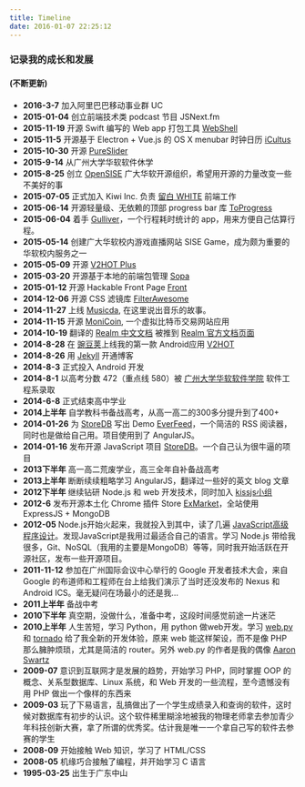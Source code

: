 ```yaml
---
title: Timeline
date: 2016-01-07 22:25:12
---
```

### 记录我的成长和发展

#### (不断更新)

*   **2016-3-7** 加入阿里巴巴移动事业群 UC
*   **2015-01-04** 创立前端技术类 podcast 节目 JSNext.fm 
*   **2015-11-19** 开源 Swift 编写的 Web app 打包工具 [WebShell](http://djyde.github.io/WebShell/)
*   **2015-11-5** 开源基于 Electron + Vue.js 的 OS X menubar 时钟日历 [iCultus](https://github.com/djyde/iCultus)
*   **2015-10-30** 开源 [PureSlider](https://github.com/djyde/PureSlider/)
*   **2015-9-14** 从广州大学华软软件休学
*   **2015-8-25** 创立 [OpenSISE](https://github.com/OpenSISE) 广大华软开源组织，希望用开源的力量改变一些不美好的事
*   **2015-07-05** 正式加入 Kiwi Inc. 负责 [留白 WHITE](http://liubaiapp.com) 前端工作
*   **2015-06-14** 开源轻量级、无依赖的顶部 progress bar 库
[ToProgress](https://djyde.github.io/ToProgress)
*   **2015-06-04** 着手 [Gulliver](https://github.com/djyde/Gulliver)，一个行程耗时统计的 app，用来方便自己估算行程。
*   **2015-05-14** 创建广大华软校内游戏直播网站 SISE Game，成为颇为重要的华软校内服务之一
*   **2015-05-09** 开源 [V2HOT Plus](https://github.com/djyde/V2HOT-Plus)
*   **2015-03-20** 开源基于本地的前端包管理 [Sopa](https://github.com/djyde/sopa)
*   **2015-01-12** 开源 Hackable Front Page [Front](https://github.com/djyde/front)
*   **2014-12-06** 开源 CSS 滤镜库 [FilterAwesome](http://djyde.github.io/FilterAwesome/)
*   **2014-11-27** 上线 [Musicda](http://musicda.avosapps.com), 在这里说出音乐的故事。
*   **2014-11-15** 开源 [MoniCoin](https://github.com/djyde/MoniCoin), 一个虚拟比特币交易网站应用
*   **2014-10-19** 翻译的 [Realm 中文文档](http://djyde.github.io/2014/10/17/realm-doc-in-chinese.html) 被推到 [Realm 官方文档页面](http://realm.io/docs/java/)
*   **2014-8-28** 在 [豌豆荚](http://www.wandoujia.com/apps/com.randy.client.v2hot)上线我的第一款 Android应用 [V2HOT](/2014/08/28/v2hot-release.html)
*   **2014-8-26** 用 [Jekyll](http://jekyllrb.com/) 开通博客
*   **2014-8-3** 正式投入 Android 开发
*   **2014-8-1** 以高考分数 472（重点线 580）被 [广州大学华软软件学院](http://www.sise.com.cn/) 软件工程系录取
*   **2014-6-8** 正式结束高中学业
*   **2014上半年** 自学教科书备战高考，从高一高二的300多分提升到了400+
*   **2014-01-26** 为 [StoreDB](https://github.com/djyde/StoreDB/) 写出 Demo [EverFeed](https://github.com/djyde/everfeed)，一个简洁的 RSS 阅读器，同时也是做给自己用。项目使用到了 AngularJS。
*   **2014-01-16** 发布开源 JavaScript 项目 [StoreDB](https://github.com/djyde/StoreDB/)。一个自己认为很牛逼的项目
*   **2013下半年** 高一高二荒废学业，高三全年自补备战高考
*   **2013上半年** 断断续续粗略学习 AngularJS，翻译过一些好的英文 blog 文章
*   **2012下半年** 继续钻研 Node.js 和 web 开发技术，同时加入 [kissjs小组](https://github.com/kissjs)
*   **2012-6** 发布开源本土化 Chrome 插件 Store [ExMarket](https://github.com/djyde/ExMarket)，全站使用 ExpressJS + MongoDB
*   **2012-05** Node.js开始火起来，我就投入到其中，读了几遍 [JavaScript高级程序设计](http://book.douban.com/subject/10546125/)。发现JavaScript是我用过最适合自己的语言。学习 Node.js 带给我很多，Git、NoSQL（我用的主要是MongoDB）等等，同时我开始活跃在开源社区，发布一些开源项目。
*   **2011-11-12** 参加在广州国际会议中心举行的 Google 开发者技术大会，来自 Google 的布道师和工程师在台上给我们演示了当时还没发布的 Nexus 和 Android ICS。毫无疑问在场最小的还是我…
*   **2011上半年** 备战中考
*   **2010下半年** 真空期，没做什么，准备中考，这段时间感觉前途一片迷茫
*   **2010上半年** 人生苦短，学习 Python，用 python 做web开发。学习 [web.py](http://webpy.org) 和 [tornado](http://www.tornadoweb.org) 给了我全新的开发体验，原来 web 能这样架设，而不是像 PHP 那么臃肿烦琐，尤其是简洁的 router。另外 web.py 的作者是我的偶像 [Aaron Swartz](http://zh.wikipedia.org/zh/%E4%BA%9A%E4%BC%A6%C2%B7%E6%96%AF%E6%B2%83%E8%8C%A8)
*   **2009-07** 意识到互联网才是发展的趋势，开始学习 PHP，同时掌握 OOP 的概念、关系型数据库、Linux 系统，和 Web 开发的一些流程，至今遗憾没有用 PHP 做出一个像样的东西来
*   **2009-03** 玩了下易语言，乱搞做出了一个学生成绩录入和查询的软件，这时候对数据库有初步的认识。这个软件稀里糊涂地被我的物理老师拿去参加青少年科技创新大赛，拿了所谓的优秀奖。估计我是唯一一个拿自己写的软件去参赛的学生
*   **2008-09** 开始接触 Web 知识，学习了 HTML/CSS
*   **2008-05** 机缘巧合接触了编程，并开始学习 C 语言
*   **1995-03-25** 出生于广东中山